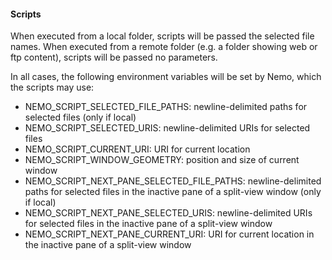 #### Scripts

When executed from a local folder, scripts will be passed 
the selected file names. When executed from a remote folder
(e.g. a folder showing web or ftp content), scripts will
be passed no parameters.

In all cases, the following environment variables will be
set by Nemo, which the scripts may use:

- NEMO_SCRIPT_SELECTED_FILE_PATHS: newline-delimited paths for selected files (only if local)
- NEMO_SCRIPT_SELECTED_URIS: newline-delimited URIs for selected files
- NEMO_SCRIPT_CURRENT_URI: URI for current location
- NEMO_SCRIPT_WINDOW_GEOMETRY: position and size of current window
- NEMO_SCRIPT_NEXT_PANE_SELECTED_FILE_PATHS: newline-delimited paths for selected files in the inactive pane of a split-view window (only if local)
- NEMO_SCRIPT_NEXT_PANE_SELECTED_URIS: newline-delimited URIs for selected files in the inactive pane of a split-view window
- NEMO_SCRIPT_NEXT_PANE_CURRENT_URI: URI for current location in the inactive pane of a split-view window

